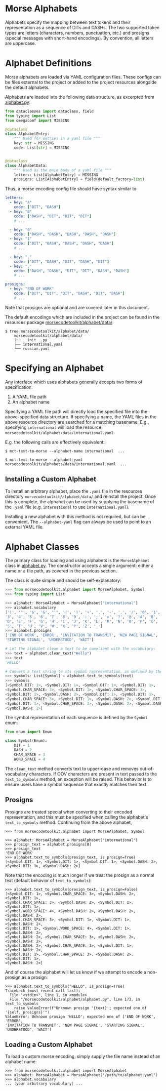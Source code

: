 

# Morse Alphabets
Alphabets specify the mapping between text tokens and their representation
as a sequence of DITs and DASHs. The two supported token types are letters
(characters, numbers, punctuation, etc.) and prosigns (special messages
with short-hand encodings). By convention, all letters are uppercase.

# Alphabet Definitions
 
Morse alphabets are loaded via YAML configuration files. These configs can be 
files external to the project or added to the project resources alongside the 
default alphabets.

Alphabets are loaded into the following data structure, as excerpted 
from [alphabet.py](../morsecodetoolkit/alphabet/alphabet.py):

```python
from dataclasses import dataclass, field
from typing import List
from omegaconf import MISSING

@dataclass
class AlphabetEntry:
    """ Used for entries in a yaml file """
    key: str = MISSING
    code: List[str] = MISSING


@dataclass
class AlphabetData:
    """ Used as the main body of a yaml file """
    letters: List[AlphabetEntry] = MISSING
    prosigns: List[AlphabetEntry] = field(default_factory=list)
```

Thus, a morse encoding config file should have syntax similar to 

```yaml
letters:
  - key: "A"
    code: ["DIT", "DASH"]
  - key: "B"
    code: ["DASH", "DIT", "DIT", "DIT"]
    # ...

  - key: "0"
    code: ["DASH", "DASH", "DASH", "DASH", "DASH"]
  - key: "1"
    code: ["DIT", "DASH", "DASH", "DASH", "DASH"]
    # ...

  - key: "."
    code: ["DIT", "DASH", "DIT", "DASH", "DIT"]
  - key: ","
    code: ["DASH", "DASH", "DIT", "DIT", "DASH", "DASH"]
    # ...

prosigns:
  - key: "END OF WORK"
    code: ["DIT", "DIT", "DIT", "DASH", "DIT", "DASH"]
    # ...
```

Note that prosigns are optional and are covered later in this document.

The default encodings which are included in the project can be found in the 
resources package 
[morsecodetoolkit/alphabet/data/](../morsecodetoolkit/alphabet/data/):

```console
$ tree morsecodetoolkit/alphabet/data/
    morsecodetoolkit/alphabet/data/
    ├── __init__.py
    ├── international.yaml
    └── russian.yaml
```

# Specifying an Alphabet
Any interface which uses alphabets generally accepts two forms of 
specification:

1. A YAML file path
2. An alphabet name

Specifying a YAML file path will directly load the specified file into the 
above-specified data structure. If specifying a name, the YAML files in the 
above resource directory are searched for a matching basename. E.g., specifying 
`international` will load the resource
`morsecodetoolkit/alphabet/data/international.yaml`.

E.g. the following calls are effectively equivalent:

```console
$ mct-text-to-morse --alphabet-name international  ...

$ mct-text-to-morse --alphabet-yaml morsecodetoolkit/alphabets/data/international.yaml  ...
```

## Installing a Custom Alphabet
To install an arbitrary alphabet, place the `.yaml` file in the resources
directory `morsecodetoolkit/alphabet/data/` and reinstall the project.
Once this is complete, the alphabet can be used by supplying the 
basename of the `.yaml` file (e.g. `international` to use 
`international.yaml`).

Installing a new alphabet with this method is not required, but can be
convenient. The `--alphabet-yaml` flag can always be used to point to an external 
YAML file.

# Alphabet Classes

The primary class for loading and using alphabets is the `MorseAlphabet` 
class in [alphabet.py](../morsecodetoolkit/alphabet/alphabet.py). The 
constructor accepts a single argument: either a name or a file path, as 
covered in the previous section.

The class is quite simple and should be self-explanatory:

```python 
>>> from morsecodetoolkit.alphabet import MorseAlphabet, Symbol
>>> from typing import List

>>> alphabet: MorseAlphabet = MorseAlphabet("international")
>>> alphabet.vocabulary
['!', '"', '$', '&', "'", '(', ')', '+', ',', '-', '.', '/', '0', '1', '2', 
'3', '4', '5', '6', '7', '8', '9', ':', ';', '=', '?', '@', 'A', 'B', 'C', 
'D', 'E', 'F', 'G', 'H', 'I', 'J', 'K', 'L', 'M', 'N', 'O', 'P', 'Q', 'R', 
'S', 'T', 'U', 'V', 'W', 'X', 'Y', 'Z', '_']
>>> alphabet.prosigns
['END OF WORK', 'ERROR', 'INVITATION TO TRANSMIT', 'NEW PAGE SIGNAL', 
'STARTING SIGNAL', 'UNDERSTOOD', 'WAIT']

# Let the alphabet clean a text to be compliant with the vocabulary:
>>> text = alphabet.clean_text("Hello")
>>> text
'HELLO'

# Convert a text string to its symbol representation, as defined by the config
>>> symbols: List[Symbol] = alphabet.text_to_symbols(text)
>>> symbols
[<Symbol.DIT: 1>, <Symbol.DIT: 1>, <Symbol.DIT: 1>, <Symbol.DIT: 1>, 
<Symbol.CHAR_SPACE: 3>, <Symbol.DIT: 1>, <Symbol.CHAR_SPACE: 3>, 
<Symbol.DIT: 1>, <Symbol.DASH: 2>, <Symbol.DIT: 1>, <Symbol.DIT: 1>, 
<Symbol.CHAR_SPACE: 3>, <Symbol.DIT: 1>, <Symbol.DASH: 2>, <Symbol.DIT: 1>, 
<Symbol.DIT: 1>, <Symbol.CHAR_SPACE: 3>, <Symbol.DASH: 2>, <Symbol.DASH: 2>, 
<Symbol.DASH: 2>]
```

The symbol representation of each sequence is defined by the `Symbol` enum: 

```python
from enum import Enum

class Symbol(Enum):
    DIT = 1
    DASH = 2
    CHAR_SPACE = 3
    WORD_SPACE = 4
```

The `clean_text` method converts text to upper-case and removes 
out-of-vocabulary characters. If OOV characters are present in text passed to the
`text_to_symbols` method, an exception will be raised. This behavior is to 
ensure users have a symbol sequence that exactly matches their text.

## Prosigns
Prosigns are treated special when converting to their encoded
representation, and this must be specified when calling the
alphabet's `text_to_symbols` method. Continuing from the above
alphabet,

```console
>>> from morsecodetoolkit.alphabet import MorseAlphabet, Symbol

>>> alphabet: MorseAlphabet = MorseAlphabet("international")
>>> prosign_text = alphabet.prosigns[0]
>>> prosign_text
'END OF WORK'
>>> alphabet.text_to_symbols(prosign_text, is_prosign=True)
[<Symbol.DIT: 1>, <Symbol.DIT: 1>, <Symbol.DIT: 1>, <Symbol.DASH: 2>, 
<Symbol.DIT: 1>, <Symbol.DASH: 2>]
```

Note that the encoding is much longer if we treat the prosign as a normal
text (default behavior of `text_to_symbols`):
```console
>>> alphabet.text_to_symbols(prosign_text, is_prosign=False)
[<Symbol.DIT: 1>, <Symbol.CHAR_SPACE: 3>, <Symbol.DASH: 2>, <Symbol.DIT: 1>, 
<Symbol.CHAR_SPACE: 3>, <Symbol.DASH: 2>, <Symbol.DIT: 1>, <Symbol.DIT: 1>, 
<Symbol.WORD_SPACE: 4>, <Symbol.DASH: 2>, <Symbol.DASH: 2>, <Symbol.DASH: 2>, 
<Symbol.CHAR_SPACE: 3>, <Symbol.DIT: 1>, <Symbol.DIT: 1>, <Symbol.DASH: 2>, 
<Symbol.DIT: 1>, <Symbol.WORD_SPACE: 4>, <Symbol.DIT: 1>, <Symbol.DASH: 2>, 
<Symbol.DASH: 2>, <Symbol.CHAR_SPACE: 3>, <Symbol.DASH: 2>, <Symbol.DASH: 2>, 
<Symbol.DASH: 2>, <Symbol.CHAR_SPACE: 3>, <Symbol.DIT: 1>, <Symbol.DASH: 2>, 
<Symbol.DIT: 1>, <Symbol.CHAR_SPACE: 3>, <Symbol.DASH: 2>, <Symbol.DIT: 1>, 
<Symbol.DASH: 2>]
```

And of course the alphabet will let us know if we attempt to encode a 
non-prosign as a prosign:

```console
>>> alphabet.text_to_symbols("HELLO", is_prosign=True)
Traceback (most recent call last):
  File "<stdin>", line 1, in <module>
  File "/morsecodetoolkit/alphabet/alphabet.py", line 173, in text_to_symbols
    raise ValueError(f"Unknown prosign '{text}'; expected one of '{self._prosigns}'")
ValueError: Unknown prosign 'HELLO'; expected one of ['END OF WORK', 'ERROR', 
'INVITATION TO TRANSMIT', 'NEW PAGE SIGNAL', 'STARTING SIGNAL', 'UNDERSTOOD', 'WAIT']
```

## Loading a Custom Alphabet

To load a custom morse encoding, simply supply the file name instead
of an alphabet name:


```console
>>> from morsecodetoolkit.alphabet import MorseAlphabet
>>> alphabet: MorseAlphabet = MorseAlphabet("/path/to/alphabet.yaml")
>>> alphabet.vocabulary
... (your arbitrary vocabulary) ...
```
